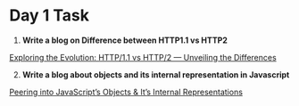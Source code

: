 # Day 1 Task
1. **Write a blog on Difference between HTTP1.1 vs HTTP2**

[Exploring the Evolution: HTTP/1.1 vs HTTP/2 — Unveiling the Differences](https://medium.com/@gunamani0461/exploring-the-evolution-http-1-1-vs-http-2-unveiling-the-differences-a282f720d559)

2. **Write a blog about objects and its internal representation in Javascript**

[Peering into JavaScript’s Objects & It’s Internal Representations](https://medium.com/@gunamani0461/peering-into-javascripts-objects-it-s-internal-representations-6e5c61ee5d7b)